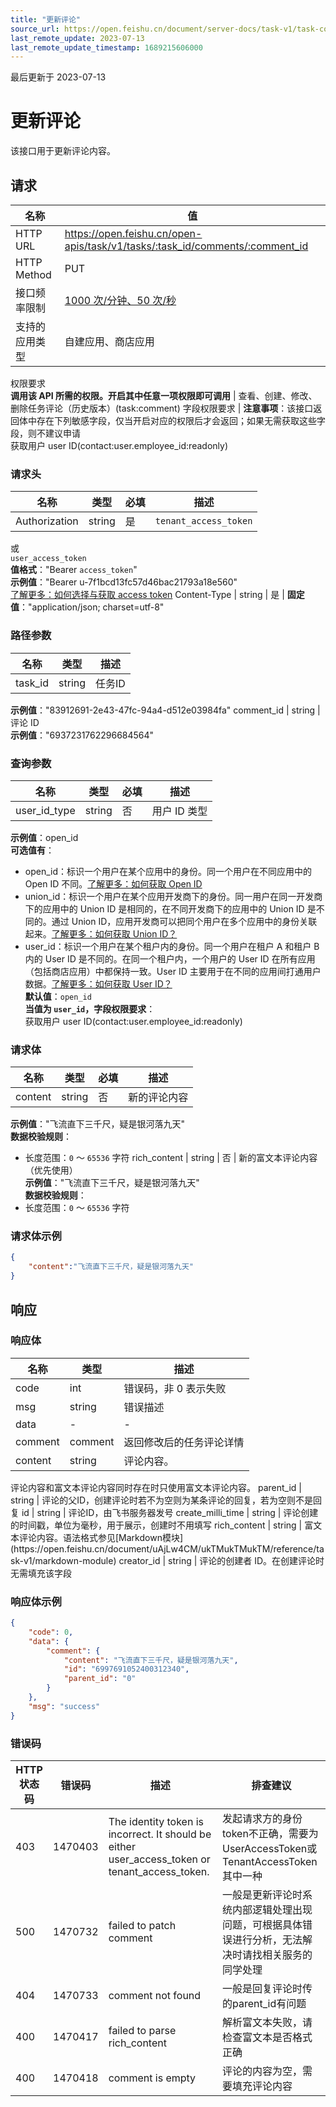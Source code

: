 ```yaml
---
title: "更新评论"
source_url: https://open.feishu.cn/document/server-docs/task-v1/task-comment/update
last_remote_update: 2023-07-13
last_remote_update_timestamp: 1689215606000
---
```

最后更新于 2023-07-13

# 更新评论

该接口用于更新评论内容。

## 请求
名称 | 值
---|---
HTTP URL | https://open.feishu.cn/open-apis/task/v1/tasks/:task_id/comments/:comment_id
HTTP Method | PUT
接口频率限制 | [1000 次/分钟、50 次/秒](https://open.feishu.cn/document/ukTMukTMukTM/uUzN04SN3QjL1cDN)
支持的应用类型 | 自建应用、商店应用
权限要求  
            **调用该 API 所需的权限。开启其中任意一项权限即可调用** | 查看、创建、修改、删除任务评论（历史版本）(task:comment)
字段权限要求 | **注意事项**：该接口返回体中存在下列敏感字段，仅当开启对应的权限后才会返回；如果无需获取这些字段，则不建议申请  
        获取用户 user ID(contact:user.employee_id:readonly)

### 请求头

名称 | 类型 | 必填 | 描述
--- | --- | --- | ---
Authorization | string | 是 | `tenant_access_token`  
或  
`user_access_token`  
**值格式**："Bearer `access_token`"  
**示例值**："Bearer u-7f1bcd13fc57d46bac21793a18e560"  
[了解更多：如何选择与获取 access token](https://open.feishu.cn/document/uAjLw4CM/ugTN1YjL4UTN24CO1UjN/trouble-shooting/how-to-choose-which-type-of-token-to-use)
Content-Type | string | 是 | **固定值**："application/json; charset=utf-8"

### 路径参数

名称 | 类型 | 描述
--- | --- | ---
task_id | string | 任务ID  
**示例值**："83912691-2e43-47fc-94a4-d512e03984fa"
comment_id | string | 评论 ID  
**示例值**："6937231762296684564"

### 查询参数

名称 | 类型 | 必填 | 描述
--- | --- | --- | ---
user_id_type | string | 否 | 用户 ID 类型  
**示例值**：open_id  
**可选值有**：  
- open_id：标识一个用户在某个应用中的身份。同一个用户在不同应用中的 Open ID 不同。[了解更多：如何获取 Open ID](https://open.feishu.cn/document/uAjLw4CM/ugTN1YjL4UTN24CO1UjN/trouble-shooting/how-to-obtain-openid)  
- union_id：标识一个用户在某个应用开发商下的身份。同一用户在同一开发商下的应用中的 Union ID 是相同的，在不同开发商下的应用中的 Union ID 是不同的。通过 Union ID，应用开发商可以把同个用户在多个应用中的身份关联起来。[了解更多：如何获取 Union ID？](https://open.feishu.cn/document/uAjLw4CM/ugTN1YjL4UTN24CO1UjN/trouble-shooting/how-to-obtain-union-id)  
- user_id：标识一个用户在某个租户内的身份。同一个用户在租户 A 和租户 B 内的 User ID 是不同的。在同一个租户内，一个用户的 User ID 在所有应用（包括商店应用）中都保持一致。User ID 主要用于在不同的应用间打通用户数据。[了解更多：如何获取 User ID？](https://open.feishu.cn/document/uAjLw4CM/ugTN1YjL4UTN24CO1UjN/trouble-shooting/how-to-obtain-user-id)  
**默认值**：`open_id`  
**当值为 `user_id`，字段权限要求**：  
获取用户 user ID(contact:user.employee_id:readonly)

### 请求体

名称 | 类型 | 必填 | 描述
--- | --- | --- | ---
content | string | 否 | 新的评论内容  
**示例值**："飞流直下三千尺，疑是银河落九天"  
**数据校验规则**：  
- 长度范围：`0` ～ `65536` 字符
rich_content | string | 否 | 新的富文本评论内容（优先使用）  
**示例值**："飞流直下三千尺，疑是银河落九天<at id=7058204817822318612></at>"  
**数据校验规则**：  
- 长度范围：`0` ～ `65536` 字符

### 请求体示例
```json
{
    "content":"飞流直下三千尺，疑是银河落九天"
}
```

## 响应

### 响应体

名称 | 类型 | 描述
--- | --- | ---
code | int | 错误码，非 0 表示失败
msg | string | 错误描述
data | \- | \-
comment | comment | 返回修改后的任务评论详情
content | string | 评论内容。  
<md-alert>  
评论内容和富文本评论内容同时存在时只使用富文本评论内容。
parent_id | string | 评论的父ID，创建评论时若不为空则为某条评论的回复，若为空则不是回复
id | string | 评论ID，由飞书服务器发号
create_milli_time | string | 评论创建的时间戳，单位为毫秒，用于展示，创建时不用填写
rich_content | string | 富文本评论内容。语法格式参见[Markdown模块](https://open.feishu.cn/document/uAjLw4CM/ukTMukTMukTM/reference/task-v1/markdown-module)
creator_id | string | 评论的创建者 ID。在创建评论时无需填充该字段

### 响应体示例
```json
{
    "code": 0,
    "data": {
        "comment": {
            "content": "飞流直下三千尺，疑是银河落九天",
            "id": "6997691052400312340",
            "parent_id": "0"
        }
    },
    "msg": "success"
}
```

### 错误码

HTTP状态码 | 错误码 | 描述 | 排查建议
--- | --- | --- | ---
403 | 1470403 | The identity token is incorrect. It should be either user_access_token or tenant_access_token. | 发起请求方的身份token不正确，需要为UserAccessToken或TenantAccessToken其中一种
500 | 1470732 | failed to patch comment | 一般是更新评论时系统内部逻辑处理出现问题，可根据具体错误进行分析，无法解决时请找相关服务的同学处理
404 | 1470733 | comment not found | 一般是回复评论时传的parent_id有问题
400 | 1470417 | failed to parse rich_content | 解析富文本失败，请检查富文本是否格式正确
400 | 1470418 | comment is empty | 评论的内容为空，需要填充评论内容
